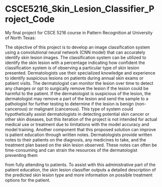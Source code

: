 # CSCE5216_Skin_Lesion_Classifier_Project_Code
My final project for CSCE 5216 course in Pattern Recognition at University of North Texas:

The objective of this project is to develop an image classification system using a convolutional neural network (CNN model) that can accurately identify skin lesion images. The classification system can be utilized to identify the skin lesion with a percentage indicating how confident the classification system is of observing a particular type of skin lesion presented. Dermatologists use their specialized knowledge and experience to identify suspicious lesions on patients during annual skin exams or patient visits. The dermatologist can monitor the lesion over time to detect any changes or opt to surgically remove the lesion if the lesion could be harmful to the patient. If the dermatologist is suspicious of the lesion, the dermatologist may remove a part of the lesion and send the sample to a pathologist for further testing to determine if the lesion is benign (non-cancerous) or malignant (cancerous). This type of system could hypothetically assist dermatologists in detecting potential skin cancer or other skin diseases, but this iteration of the project is not intended for actual medical use or treatment due to limitations with the model accuracy and model training.
Another component that this proposed solution can improve is patient education through written notes. Dermatologists provide written notes to their patients on the diagnosis, any medicines to take, and the treatment plan based on the skin lesion observed. These notes can often be time-consuming and can strain the resources of the dermatologist preventing them
     
from fully attending to patients. To assist with this administrative part of the patient education, the skin lesion classifier outputs a detailed description of the predicted skin lesion type and more information on possible treatment options for the patient.
